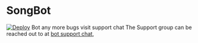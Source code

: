 # SongBot

[![Deploy](https://www.herokucdn.com/deploy/button.svg)](https://heroku.com/deploy?template=https://github.com/AsuranJ/SongBot)
Bot any more bugs visit support chat 
The Support group can be reached out to at [bot support chat](https://t.me/anie_support),
